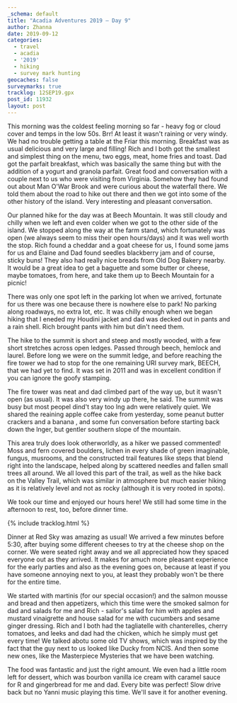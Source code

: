 ```yaml
---
_schema: default
title: "Acadia Adventures 2019 – Day 9"
author: Zhanna
date: 2019-09-12
categories: 
  - travel
  - acadia
  - '2019'
  - hiking
  - survey mark hunting
geocaches: false
surveymarks: true
tracklog: 12SEP19.gpx
post_id: 11932
layout: post  
---
```


This morning was the coldest feeling morning so far - heavy fog or cloud cover and temps in the low 50s. Brr! At least it wasn't raining or very windy. We had no trouble getting a table at the Friar this morning. Breakfast was as usual delicious and very large and filling! Rich and I both got the smallest and simplest thing on the menu, two eggs, meat, home fries and toast. Dad got the parfait breakfast, which was basically the same thing but with the addition of a yogurt and granola parfait. Great food and conversation with a couple next to us who were visiting from Virginia. Somehow they had found out about Man O'War Brook and were curious about the waterfall there. We told them about the road to hike out there and then we got into some of the other history of the island. Very interesting and pleasant conversation.

Our planned hike for the day was at Beech Mountain. It was still cloudy and chilly when we left and even colder when we got to the other side of the island. We stopped along the way at the farm stand, which fortunately was open (we always seem to miss their open hours/days) and it was well worth the stop. Rich found a cheddar and a goat cheese for us, I found some jams for us and Elaine and Dad found seedles blackberry jam and of course, sticky buns! They also had really nice breads from Old Dog Bakery nearby. It would be a great idea to get a baguette and some butter or cheese, maybe tomatoes, from here, and take them up to Beech Mountain for a picnic!

There was only one spot left in the parking lot when we arrived, fortunate for us there was one because there is nowhere else to park! No parking along roadways, no extra lot, etc. It was chilly enough when we began hiking that I eneded my Houdini jacket and dad was decked out in pants and a rain shell. Rich brought pants with him but din't need them. 

The hike to the summit is short and steep and mostly wooded, with a few short stretches across open ledges. Passed through beech, hemlock and laurel. Before long we were on the summit ledge, and before reaching the fire tower we had to stop for the one remaining URI survey mark, BEECH, that we had yet to find. It was set in 2011 and was in excellent condition if you can ignore the goofy stamping. 

The fire tower was neat and dad climbed part of the way up, but it wasn't open (as usual). It was also very windy up there, he said. The summit was busy but most peopel dind't stay too lng adn were relatively quiet. We shared the reaining apple coffee cake from yesterday, some peanut butter crackers and a banana , and some fun conversation before starting back down the lnger, but gentler southern slope of the mountain.

This area truly does look otherworldly, as a hiker we passed commented! Moss and fern covered boulders, lichen in every shade of green imaginable, fungus, musrooms, and the constructed trail features like steps that blend right into the landscape, helped along by scattered needles and fallen small trees all around. We all loved this part of the trail, as well as the hike back on the Valley Trail, which was similar in atmosphere but much easier hiking as it is relatively level and not as rocky (although it is very rooted in spots).

We took our time and enjoyed our hours here! We still had some time in the afternoon to rest, too, before dinner time.

{% include tracklog.html %}

Dinner at Red Sky was amazing as usual! We arrived a few minutes before 5:30, after buying some different cheeses to try at the cheese shop on the corner. We were seated right away and we all appreciated how they spaced everyone out as they arrived. It makes for amuch more pleasant experience for the early parties and also as the evening goes on, because at least if you have someone annoying next to you, at least they probably won't be there for the entire time.

We started with martinis (for our special occasion!) and the salmon mousse and  bread and then appetizers, which this time were the smoked salmon for dad and salads for me and Rich - sailor's salad for him with apples and mustard vinaigrette and house salad for me with cucumbers and sesame ginger dressing. Rich and I both had the tagliatelle with chanterelles, cherry tomatoes, and leeks and dad had the chicken, which he simply must get every time! We talked abotu some old TV shows, which was inspired by the fact that the guy next to us looked like Ducky from NCIS. And then some new ones, like the Masterpiece Mysteries that we have been watching.

The food was fantastic and just the right amount. We even had a little room left for dessert, which was bourbon vanilla ice cream with caramel sauce for R and gingerbread for me and dad. Every bite was perfect! Slow drive back but no Yanni music playing this time. We'll save it for another evening.